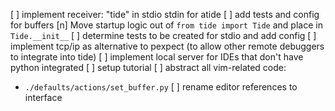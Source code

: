 [ ] implement receiver: "tide" in stdio stdin for atide
[ ] add tests and config for buffers
[n] Move startup logic out of `from tide import Tide` and place in `Tide.__init__`
[ ] determine tests to be created for stdio and add config
[ ] implement tcp/ip as alternative to pexpect (to allow other remote debuggers to integrate into tide)
[ ] implement local server for IDEs that don't have python integrated
[ ] setup tutorial
[ ] abstract all vim-related code:
  - `./defaults/actions/set_buffer.py`
[ ] rename editor references to interface
